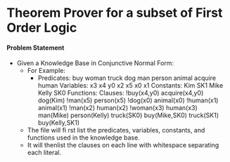# Theorem Prover for a subset of First Order Logic 

#### Problem Statement 

- Given a Knowledge Base in Conjunctive Normal Form: 
  - For Example: 
      - Predicates: buy woman truck dog man person animal acquire human 
        Variables: x3 x4 y0 x2 x5 x0 x1 
        Constants: Kim SK1 Mike Kelly SK0 
        Functions: 
        Clauses:
        !buy(x4,y0) acquire(x4,y0) 
        dog(Kim) 
        !man(x5) person(x5) 
        !dog(x0) animal(x0) 
        !human(x1) animal(x1) 
        !man(x2) human(x2) 
        !woman(x3) human(x3) 
        man(Mike) 
        person(Kelly) 
        truck(SK0) 
        buy(Mike,SK0) 
        truck(SK1) 
        buy(Kelly,SK1) 
  - The file will fi rst list the predicates, variables, constants, and functions used in the knowledge base. 
  - It will thenlist the clauses on each line with whitespace separating each literal.
